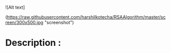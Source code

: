 ![Alt text]


(https://raw.githubusercontent.com/harshilkotecha/RSAAlgorithm/master/screen/300x500.jpg "screenshot")
# Description :




